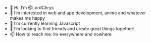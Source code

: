 - 👋 Hi, I’m @LordChrys
- 👀 I’m interested in web and app development, anime and whatever makes me happy
- 🌱 I’m currently learning Javascript
- 💞️ I’m looking to find friends and create great things together!
- 📫 How to reach me: Im everywhere and nowhere
<!---
LordChrys/LordChrys is a ✨ special ✨ repository because its `README.md` (this file) appears on your GitHub profile.
You can click the Preview link to take a look at your changes.
--->
